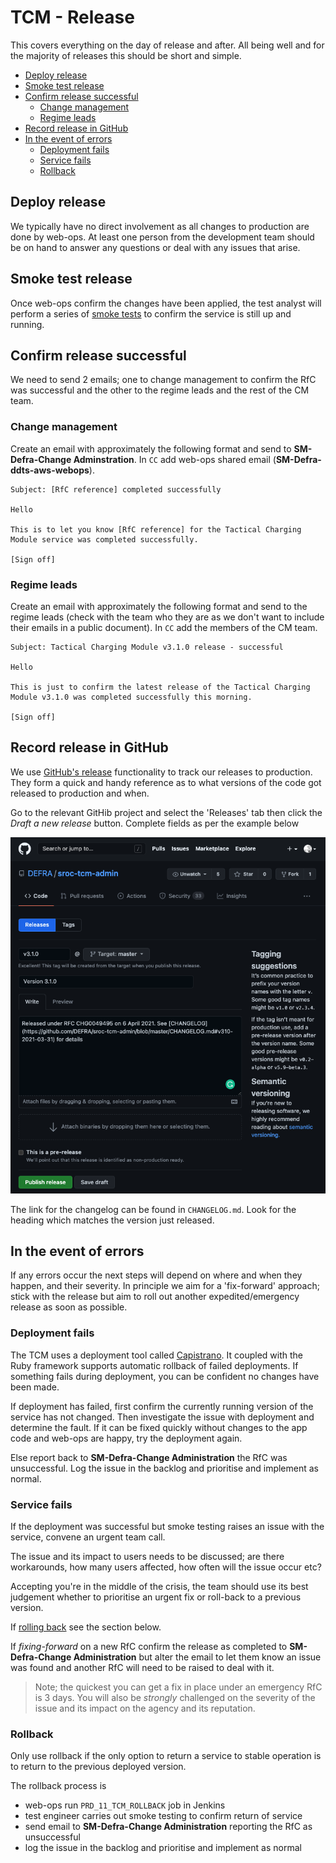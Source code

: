 # TCM - Release

This covers everything on the day of release and after. All being well and for the majority of releases this should be short and simple.

- [Deploy release](#deploy-release)
- [Smoke test release](#smoke-test-release)
- [Confirm release successful](#confirm-release-successful)
  - [Change management](#change-management)
  - [Regime leads](#regime-leads)
- [Record release in GitHub](#record-release-in-github)
- [In the event of errors](#in-the-event-of-errors)
  - [Deployment fails](#deployment-fails)
  - [Service fails](#service-fails)
  - [Rollback](#rollback)

## Deploy release

We typically have no direct involvement as all changes to production are done by web-ops. At least one person from the development team should be on hand to answer any questions or deal with any issues that arise.

## Smoke test release

Once web-ops confirm the changes have been applied, the test analyst will perform a series of [smoke tests](https://en.wikipedia.org/wiki/Smoke_testing_(software)) to confirm the service is still up and running.

## Confirm release successful

We need to send 2 emails; one to change management to confirm the RfC was successful and the other to the regime leads and the rest of the CM team.

### Change management

Create an email with approximately the following format and send to **SM-Defra-Change Adminstration**. In `CC` add web-ops shared email (**SM-Defra-ddts-aws-webops**).

```text
Subject: [RfC reference] completed successfully

Hello

This is to let you know [RfC reference] for the Tactical Charging Module service was completed successfully.

[Sign off]
```

### Regime leads

Create an email with approximately the following format and send to the regime leads (check with the team who they are as we don't want to include their emails in a public document). In `CC` add the members of the CM team.

```text
Subject: Tactical Charging Module v3.1.0 release - successful

Hello

This is just to confirm the latest release of the Tactical Charging Module v3.1.0 was completed successfully this morning.

[Sign off]
```

## Record release in GitHub

We use [GitHub's release](https://docs.github.com/en/github/administering-a-repository/about-releases) functionality to track our releases to production. They form a quick and handy reference as to what versions of the code got released to production and when.

Go to the relevant GitHib project and select the 'Releases' tab then click the _Draft a new release_ button. Complete fields as per the example below

<img src="tcm_github_release.png" alt="Screenshot of drafting a new release in GitHub" style="width: 600px;"/>

The link for the changelog can be found in `CHANGELOG.md`. Look for the heading which matches the version just released.

## In the event of errors

If any errors occur the next steps will depend on where and when they happen, and their severity. In principle we aim for a 'fix-forward' approach; stick with the release but aim to roll out another expedited/emergency release as soon as possible.

### Deployment fails

The TCM uses a deployment tool called [Capistrano](https://capistranorb.com/). It coupled with the Ruby framework supports automatic rollback of failed deployments. If something fails during deployment, you can be confident no changes have been made.

If deployment has failed, first confirm the currently running version of the service has not changed. Then investigate the issue with deployment and determine the fault. If it can be fixed quickly without changes to the app code and web-ops are happy, try the deployment again.

Else report back to **SM-Defra-Change Administration** the RfC was unsuccessful. Log the issue in the backlog and prioritise and implement as normal.

### Service fails

If the deployment was successful but smoke testing raises an issue with the service, convene an urgent team call.

The issue and its impact to users needs to be discussed; are there workarounds, how many users affected, how often will the issue occur etc?

Accepting you're in the middle of the crisis, the team should use its best judgement whether to prioritise an urgent fix or roll-back to a previous version.

If [rolling back](#rollback) see the section below.

If _fixing-forward_ on a new RfC confirm the release as completed to **SM-Defra-Change Administration** but alter the email to let them know an issue was found and another RfC will need to be raised to deal with it.

> Note; the quickest you can get a fix in place under an emergency RfC is 3 days. You will also be _strongly_ challenged on the severity of the issue and its impact on the agency and its reputation.

### Rollback

Only use rollback if the only option to return a service to stable operation is to return to the previous deployed version.

The rollback process is

- web-ops run `PRD_11_TCM_ROLLBACK` job in Jenkins
- test engineer carries out smoke testing to confirm return of service
- send email to **SM-Defra-Change Administration** reporting the RfC as unsuccessful
- log the issue in the backlog and prioritise and implement as normal
